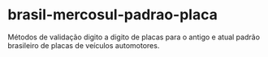 # brasil-mercosul-padrao-placa
Métodos de validação digito a digito de placas para o antigo e atual padrão brasileiro de placas de veículos automotores.
